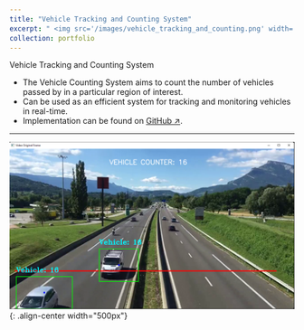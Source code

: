 ```yaml
---
title: "Vehicle Tracking and Counting System"
excerpt: " <img src='/images/vehicle_tracking_and_counting.png' width='600' style='margin-top: 15px;'>"
collection: portfolio
---
```


Vehicle Tracking and Counting System

- The Vehicle Counting System aims to count the number of vehicles passed by in a particular region of interest.
- Can be used as an efficient system for tracking and monitoring vehicles in real-time.
- Implementation can be found on [GitHub ↗](https://github.com/Amann09/CV-Projects/tree/main/Vehicle%20Tracking%20and%20Counting%20System).

-------

![parking_spot](/images/vehicle_tracking_and_counting.png){: .align-center width="500px"}